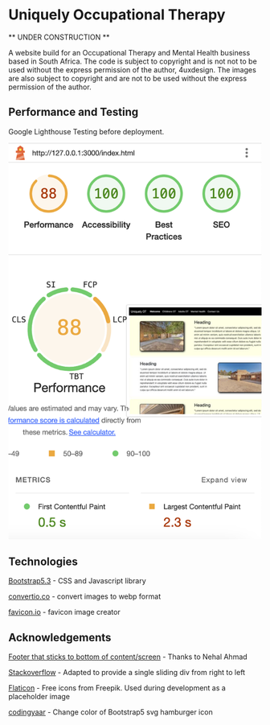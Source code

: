 # Uniquely Occupational Therapy

** UNDER CONSTRUCTION **

A website build for an Occupational Therapy and Mental Health business based in South Africa. 
The code is subject to copyright and is not not to be used without the express permission of
the author, 4uxdesign. The images are also subject to copyright and are not to be used without the express permission of the author.

## Performance and Testing

Google Lighthouse Testing before deployment.

![](static/img/glighthouse0824.png)

## Technologies

[Bootstrap5.3](https://getbootstrap.com/) - CSS and Javascript library

[convertio.co](https://convertio.co/) - convert images to webp format

[favicon.io](https://favicon.io/) - favicon image creator

## Acknowledgements

[Footer that sticks to bottom of content/screen](https://dev.to/nehalahmadkhan/how-to-make-footer-stick-to-bottom-of-web-page-3i14) - Thanks to Nehal Ahmad

[Stackoverflow](https://stackoverflow.com/questions/71813422/how-would-i-make-a-transition-for-the-div-to-slide-to-the-left-and-come-out-thro) - Adapted to provide a single sliding div from right to left

[Flaticon](https://www.flaticon.com/) - Free icons from Freepik. Used during development as a placeholder image

[codingyaar](https://codingyaar.com/shorts/bootstrap-navbar-toggler-color-change/) - Change color of Bootstrap5 svg hamburger icon